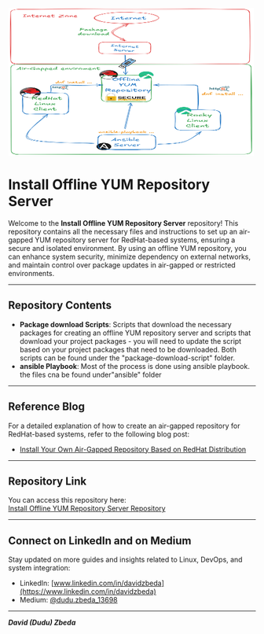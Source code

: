 <img src="./flow.png" alt="flow Image" width="500" height="300">

# Install Offline YUM Repository Server

Welcome to the **Install Offline YUM Repository Server** repository! This repository contains all the necessary files and instructions to set up an air-gapped YUM repository server for RedHat-based systems, ensuring a secure and isolated environment. By using an offline YUM repository, you can enhance system security, minimize dependency on external networks, and maintain control over package updates in air-gapped or restricted environments.

---

## Repository Contents

- **Package download Scripts**: Scripts that download the necessary packages for creating an offline YUM repository server and scripts that download your project packages - you will need to update the script based on your project packages that need to be downloaded. Both scripts can be found under the "package-download-script" folder.
- **ansible Playbook**: Most of the process is done using ansible playbook. the files cna be found under"ansible" folder

---

## Reference Blog
For a detailed explanation of how to create an air-gapped repository for RedHat-based systems, refer to the following blog post:

- [Install Your Own Air-Gapped Repository Based on RedHat Distribution](https://medium.com/@dudu.zbeda_13698/install-your-own-air-gapped-repository-based-on-redhat-distribution-ff76afe48640)

---

## Repository Link
You can access this repository here:  
[Install Offline YUM Repository Server Repository](https://github.com/dzbeda/install-offline-yum-repo.git)

---

## Connect on LinkedIn and on Medium
Stay updated on more guides and insights related to Linux, DevOps, and system integration:

- LinkedIn: [www.linkedin.com/in/davidzbeda](https://www.linkedin.com/in/davidzbeda)
- Medium: [@dudu.zbeda_13698](https://medium.com/@dudu.zbeda_13698)

---

***David (Dudu) Zbeda***
